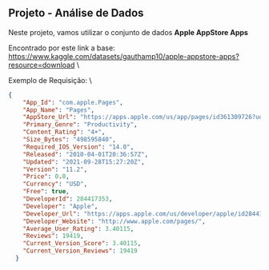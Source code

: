 ## Projeto - Análise de Dados

Neste projeto, vamos utilizar o conjunto de dados **Apple AppStore Apps**

Encontrado por este link a base: https://www.kaggle.com/datasets/gauthamp10/apple-appstore-apps?resource=download \

Exemplo de Requisição: \
```json
{
    "App_Id": "com.apple.Pages",
    "App_Name": "Pages",
    "AppStore_Url": "https://apps.apple.com/us/app/pages/id361309726?uo=4",
    "Primary_Genre": "Productivity",
    "Content_Rating": "4+",
    "Size_Bytes": "498595840",
    "Required_IOS_Version": "14.0",
    "Released": "2010-04-01T20:36:57Z",
    "Updated": "2021-09-28T15:27:20Z",
    "Version": "11.2",
    "Price": 0.0,
    "Currency": "USD",
    "Free": true,
    "DeveloperId": 284417353,
    "Developer": "Apple",
    "Developer_Url": "https://apps.apple.com/us/developer/apple/id284417353?mt=12&uo=4",
    "Developer_Website": "http://www.apple.com/pages/",
    "Average_User_Rating": 3.40115,
    "Reviews": 19419,
    "Current_Version_Score": 3.40115,
    "Current_Version_Reviews": 19419
  }

```

